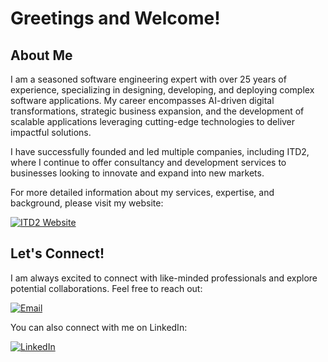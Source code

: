 
# Greetings and Welcome!

## About Me

I am a seasoned software engineering expert with over 25 years of experience, specializing in designing, developing, and deploying complex software applications. My career encompasses AI-driven digital transformations, strategic business expansion, and the development of scalable applications leveraging cutting-edge technologies to deliver impactful solutions.

I have successfully founded and led multiple companies, including ITD2, where I continue to offer consultancy and development services to businesses looking to innovate and expand into new markets.

For more detailed information about my services, expertise, and background, please visit my website:

[![ITD2 Website](https://img.shields.io/badge/ITD2-Visit%20Website-brightgreen)](https://www.itd2.net)

## Let's Connect!

I am always excited to connect with like-minded professionals and explore potential collaborations. Feel free to reach out:

[![Email](https://img.shields.io/badge/Email-alexandre@itd2.net-red?style=flat-square&logo=gmail&logoColor=white)](mailto:alexandre@itd2.net)

You can also connect with me on LinkedIn:

[![LinkedIn](https://img.shields.io/badge/LinkedIn-Connect-blue)](https://www.linkedin.com/in/adniestrowski/)
